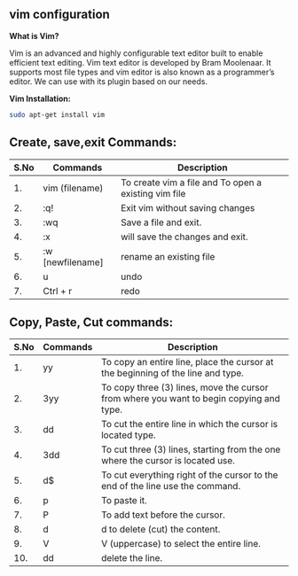 ## vim configuration

**What is Vim?**

Vim is an advanced and highly configurable text editor built to enable efficient text editing. Vim text editor is developed by Bram Moolenaar. It supports most file types and vim editor is also known as a programmer’s editor. We can use with its plugin based on our needs.

**Vim Installation:**

```bash
sudo apt-get install vim
```
## Create, save,exit Commands:
|S.No|Commands|Description|
|----|---------|-----------|
|1.| vim (filename)| To create vim a file and To open a existing vim file|
|2.|:q!|Exit vim without saving changes |
|3.|:wq|Save a file and exit.|
|4.|:x|will save the changes and exit.|
|5.|:w [newfilename]| rename an existing file|
|6.|u|undo|
|7.|Ctrl + r|redo|

## Copy, Paste, Cut commands:
|S.No|Commands|Description|
|----|---------|-----------|
|1.| yy| To copy an entire line, place the cursor at the beginning of the line and type.|
|2.|3yy|To copy three (3) lines, move the cursor from where you want to begin copying and type.|
|3.|dd|To cut the entire line in which the cursor is located type.|
|4.|3dd|To cut three (3) lines, starting from the one where the cursor is located use.|
|5.|d$|To cut everything right of the cursor to the end of the line use the command.|
|6.|p|To paste it.|
|7.|P|To add text before the cursor.|
|8.|d|d to delete (cut) the content.|
|9.|V|V (uppercase) to select the entire line.|
|10.|dd|delete the line.|
